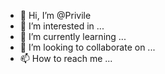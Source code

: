 - 👋 Hi, I’m @Privile
- 👀 I’m interested in ...
- 🌱 I’m currently learning ...
- 💞️ I’m looking to collaborate on ...
- 📫 How to reach me ...

<!---
Privile/Privile is a ✨ special ✨ repository because its `README.md` (this file) appears on your GitHub profile.
You can click the Preview link to take a look at your changes.
--->
